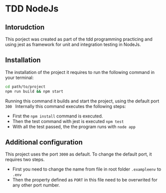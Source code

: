 # TDD NodeJs

## Intorudction
This porject was created as part of the tdd programming practicing and using jest as framework for unit and integration testing in NodeJs.

## Installation
The installation of the project it requires to run the following command in your terminal:
```bash
cd path/to/project
npm run build && npm start
```
Running this command it builds and start the project, using the default port ```300 ```
Internally this command executes the following steps:
- First the ```npm install``` command is executed.
- Then the test command with jest is executed ```npm test```
- With all the test passed, the the program runs with ```node app```

## Additional configuration
This project uses the port ```3000``` as default. To change the default port, it requires two steps.
- First you need to change the name from file in root folder ```.exampleenv``` to ```.env```
- Then the property defined as ```PORT``` in this file need to be overwrited for any other port number.